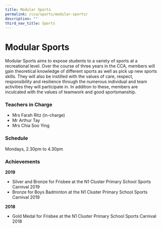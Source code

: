 ```yaml
---
title: Modular Sports
permalink: /cca/sports/modular-sports/
description: ""
third_nav_title: Sports
---
```

# **Modular Sports**

Modular Sports aims to expose students to a variety of sports at a recreational level. Over the course of three years in the CCA, members will gain theoretical knowledge of different sports as well as pick up new sports skills. They will also be instilled with the values of care, respect, responsibility and resilience through the numerous individual and team activities they will participate in. In addition to these, members are inculcated with the values of teamwork and good sportsmanship.

### Teachers in Charge

*   Mrs Farah Ritz (in-charge)
*   Mr Arthur Tay
*   Mrs Chia Soo Ying

### Schedule

Mondays, 2.30pm to 4.30pm

### Achievements

**2019**

* Silver and Bronze for Frisbee at the N1 Cluster Primary School Sports Carnival 2019
* Bronze for Boys Badminton at the N1 Cluster Primary School Sports Carnival 2019

**2018**

* Gold Medal for Frisbee at the N1 Cluster Primary School Sports Carnival 2018